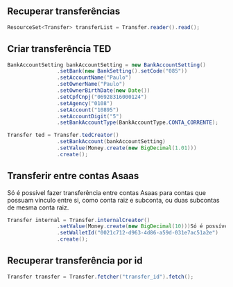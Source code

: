 ## Recuperar transferências
```java
ResourceSet<Transfer> transferList = Transfer.reader().read();
```

## Criar transferência TED
```java
BankAccountSetting bankAccountSetting = new BankAccountSetting()
                .setBank(new BankSetting().setCode("085"))
                .setAccountName("Paulo")
                .setOwnerName("Paulo")
                .setOwnerBirthDate(new Date())
                .setCpfCnpj("06928316000124")
                .setAgency("0108")
                .setAccount("10895")
                .setAccountDigit("5")
                .setBankAccountType(BankAccountType.CONTA_CORRENTE);

Transfer ted = Transfer.tedCreator()
                .setBankAccount(bankAccountSetting)
                .setValue(Money.create(new BigDecimal(1.01)))
                .create();
```

## Transferir entre contas Asaas
Só é possível fazer transferência entre contas Asaas para contas que possuam vínculo entre si, como conta raiz e subconta, ou duas subcontas de mesma conta raiz.

```java
Transfer internal = Transfer.internalCreator()
                .setValue(Money.create(new BigDecimal(10)))Só é possível fazer transferência entre contas Asaas para contas que possuam vínculo entre si, como conta raiz e subconta, ou duas subcontas de mesma conta raiz.
                .setWalletId("0021c712-d963-4d86-a59d-031e7ac51a2e")
                .create();
```

## Recuperar transferência por id

```java
Transfer transfer = Transfer.fetcher("transfer_id").fetch();
```